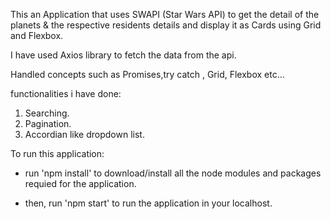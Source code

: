 This an Application that uses SWAPI (Star Wars API) to get the detail of the planets & the respective residents details and display it as Cards using Grid and Flexbox.

I have used Axios library to fetch the data from the api.

Handled concepts such as Promises,try catch , Grid, Flexbox etc...

functionalities i have done:
1. Searching.
2. Pagination.
3. Accordian like dropdown list.

To run this application:
- run 'npm install' to download/install all the node modules and packages requied for the application.

- then, run 'npm start' to run the application in your localhost.